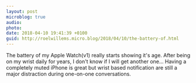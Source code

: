 ```yaml
---
layout: post
microblog: true
audio: 
photo: 
date: 2018-04-10 19:41:39 +0100
guid: http://roelwillems.micro.blog/2018/04/10/the-battery-of.html
---
```

The battery of my Apple Watch(v1) really starts showing it's age. After being on my wrist daily for years, I don't know if I will get another one… Having a completely muted iPhone is great but wrist based notification are still a major distraction during one-on-one conversations.
